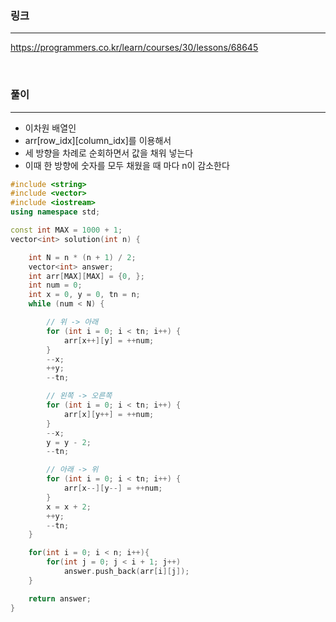 ### 링크
---
https://programmers.co.kr/learn/courses/30/lessons/68645

<br>

### 풀이
---
- 이차원 배열인
- arr[row_idx][column_idx]를 이용해서
- 세 방향을 차례로 순회하면서 값을 채워 넣는다
- 이때 한 방향에 숫자를 모두 채웠을 때 마다 n이 감소한다

```c++
#include <string>
#include <vector>
#include <iostream>
using namespace std;

const int MAX = 1000 + 1;
vector<int> solution(int n) {

	int N = n * (n + 1) / 2;
	vector<int> answer;
	int arr[MAX][MAX] = {0, };
	int num = 0;
	int x = 0, y = 0, tn = n;
	while (num < N) {

		// 위 -> 아래
		for (int i = 0; i < tn; i++) {
			arr[x++][y] = ++num;
		}
		--x;
		++y;
        --tn;

		// 왼쪽 -> 오른쪽
		for (int i = 0; i < tn; i++) {
			arr[x][y++] = ++num;
		}
		--x;
		y = y - 2;
		--tn;

		// 아래 -> 위
		for (int i = 0; i < tn; i++) {
			arr[x--][y--] = ++num;
		}
		x = x + 2;
		++y;
		--tn;
	}

    for(int i = 0; i < n; i++){
        for(int j = 0; j < i + 1; j++)
            answer.push_back(arr[i][j]);
    }

	return answer;
}
```

